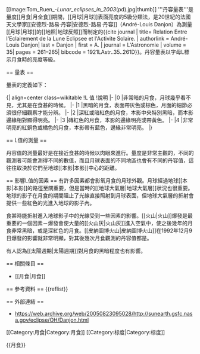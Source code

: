 
[[Image:Tom_Ruen_-_Lunar_eclipses_in_2003_(pd).jpg|thumb]]
'''丹容量表'''是量度[[月食|月全食]]期間，[[月球|月球]]表面亮度的5級分類法，是20世紀的法國天文學家[[安德烈-路易·丹容|安德烈-路易·丹容]]（André-Louis Danjon）為測量[[月球|月球]]的[[地照|地球反照]]而制定的<ref>{{cite journal | title= Relation Entre l'Eclairement de la Lune Eclipsee et l'Activite Solaire. | authorlink = André-Louis Danjon| last = Danjon | first = A. | journal =  L'Astronomie | volume = 35| pages =  261–265| bibcode = 1921LAstr..35..261D}}</ref>。丹容量表以字母L標示月食時的亮度等級。

== 量表 ==

量表的定義如下：

{| align=center class=wikitable
!L 值
!說明
|-
|0
|非常暗的月食，月球幾乎看不見，尤其是在食甚的時候。
|-
|1
|黑暗的月食，表面帶灰色或棕色，月面的細節必須很仔細觀察才能分辨。
|-
|2
|深紅或暗紅色的月食，本影中央特別黑暗，而本影邊緣相對顯得明亮。
|-
|3
|磚紅色的月食，本影的邊緣明亮或帶黃色。
|-
|4
|非常明亮的紅銅色或橘色的月食，本影帶有藍色，邊緣非常明亮。
|}

== L值的測量 ==

丹容值的測量最好是在接近食甚的時候以肉眼來進行。量度是非常主觀的，不同的觀測者可能會測得不同的數值，而且月球表面的不同地區也會有不同的丹容值，這往往取決於它們至地球[[本影|本影]]中心的距離。

== 影響L值的因素 ==
有許多因素都會影氧月食的月球外觀。月球經過地球[[本影|本影]]的路徑至關重要，但是當時的[[地球大氣層|地球大氣層]]狀況也很重要。地球的影子在月食的期間阻止了光線直接照射到月球表面，但地球大氣層的折射會提供一些紅色的光進入地球的影子內。

食甚時能折射進入地球影子中的光線受到一些因素的影響。[[火山|火山]]爆發是最重要的一個因素－爆發會使大量的[[火山灰|火山灰]]進入空氣中，使之後幾年的月食非常黑暗，或是深紅色的月食。[[皮納圖博火山|皮納圖博火山]]在1992年12月9日爆發的影響就非常明顯，對其後幾次月食觀測的丹容值都是<math>L=0</math>。

有人認為[[太陽週期|太陽週期]]對月食的黑暗程度也有影響。

== 相關條目 ==
* [[月食|月食]]

== 參考資料 ==
{{reflist}}

== 外部連結 ==
* https://web.archive.org/web/20050823095028/http://sunearth.gsfc.nasa.gov/eclipse/OH/Danjon.html

[[Category:月食|Category:月食]]
[[Category:标度|Category:标度]]

{{月食}}